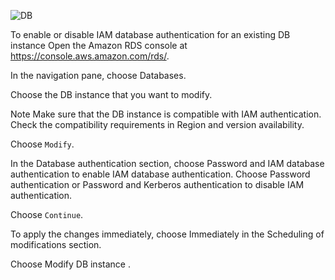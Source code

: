 

![DB](../main/DB_IAM.png)

To enable or disable IAM database authentication for an existing DB instance
Open the Amazon RDS console at https://console.aws.amazon.com/rds/.

In the navigation pane, choose Databases.

Choose the DB instance that you want to modify.

Note
Make sure that the DB instance is compatible with IAM authentication. Check the compatibility requirements in Region and version availability.

Choose ```Modify```.

In the Database authentication section, choose Password and IAM database authentication to enable IAM database authentication. Choose Password authentication or Password and Kerberos authentication to disable IAM authentication.

Choose ```Continue```.

To apply the changes immediately, choose Immediately in the Scheduling of modifications section.

Choose Modify DB instance .
